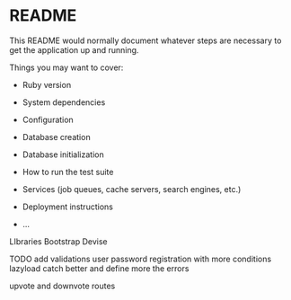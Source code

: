 # README

This README would normally document whatever steps are necessary to get the
application up and running.

Things you may want to cover:

* Ruby version

* System dependencies

* Configuration

* Database creation

* Database initialization

* How to run the test suite

* Services (job queues, cache servers, search engines, etc.)

* Deployment instructions

* ...

LIbraries
Bootstrap
Devise

TODO
add validations
user password registration with more conditions
lazyload
catch better and define more the errors

upvote and downvote routes
